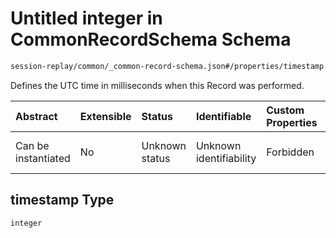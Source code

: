# Untitled integer in CommonRecordSchema Schema

```txt
session-replay/common/_common-record-schema.json#/properties/timestamp
```

Defines the UTC time in milliseconds when this Record was performed.

| Abstract            | Extensible | Status         | Identifiable            | Custom Properties | Additional Properties | Access Restrictions | Defined In                                                                                                      |
| :------------------ | :--------- | :------------- | :---------------------- | :---------------- | :-------------------- | :------------------ | :-------------------------------------------------------------------------------------------------------------- |
| Can be instantiated | No         | Unknown status | Unknown identifiability | Forbidden         | Allowed               | none                | [\_common-record-schema.json\*](../out/session-replay/common/_common-record-schema.json "open original schema") |

## timestamp Type

`integer`
